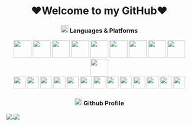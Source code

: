 <h1 align="center">
  ❤Welcome to my GitHub❤
</h1>

<h3 align="center"><img src="https://github.com/foryou929/foryou929/blob/main/public/img/code.gif" height="20" /> Languages & Platforms</h3>
<div align="center">
  <div class="icons1">
    <img src="https://github.com/foryou929/foryou929/blob/main/public/icons/mysql.png" style="width: 48px">
    <img src="https://github.com/foryou929/foryou929/blob/main/public/icons/mongodb.png" style="width: 48px">
    <img src="https://github.com/foryou929/foryou929/blob/main/public/icons/c++.png" style="width: 48px">
    <img src="https://github.com/foryou929/foryou929/blob/main/public/icons/csharp.png" style="width: 48px">
    <img src="https://github.com/foryou929/foryou929/blob/main/public/icons/html.png" style="width: 48px">
    <img src="https://github.com/foryou929/foryou929/blob/main/public/icons/css.png" style="width: 48px">
    <img src="https://github.com/foryou929/foryou929/blob/main/public/icons/php.png" style="width: 48px">
    <img src="https://github.com/foryou929/foryou929/blob/main/public/icons/nodejs.png" style="width: 48px">
    <img src="https://github.com/foryou929/foryou929/blob/main/public/icons/python.png" style="width: 48px">
    <img src="https://github.com/foryou929/foryou929/blob/main/public/icons/blockchain.png" style="width: 48px">
  </div>
  <div class="icons2">
    <img src="https://github.com/foryou929/foryou929/blob/main/public/icons/bootstrap.png" style="width: 32px">
    <img src="https://github.com/foryou929/foryou929/blob/main/public/icons/sass.png" style="width: 32px">
    <img src="https://github.com/foryou929/foryou929/blob/main/public/icons/tailwindcss.png" style="width: 32px">
    <img src="https://github.com/foryou929/foryou929/blob/main/public/icons/laravel.png" style="width: 32px">
    <img src="https://github.com/foryou929/foryou929/blob/main/public/icons/wordpress.png" style="width: 32px">
    <img src="https://github.com/foryou929/foryou929/blob/main/public/icons/angularjs.png" style="width: 32px">
    <img src="https://github.com/foryou929/foryou929/blob/main/public/icons/reactjs.png" style="width: 32px">
    <img src="https://github.com/foryou929/foryou929/blob/main/public/icons/vuejs.png" style="width: 32px">
    <img src="https://github.com/foryou929/foryou929/blob/main/public/icons/django.png" style="width: 32px">
    <img src="https://github.com/foryou929/foryou929/blob/main/public/icons/bitcoin.png" style="width: 32px">
    <img src="https://github.com/foryou929/foryou929/blob/main/public/icons/rust.png" style="width: 32px">
    <img src="https://github.com/foryou929/foryou929/blob/main/public/icons/solidity.png" style="width: 32px">
    <img src="https://github.com/foryou929/foryou929/blob/main/public/icons/solana.png" style="width: 32px">
  </div>
</div>

<h3 align="center"><img src="https://github.com/foryou929/foryou929/blob/main/public/img/code.gif" height="20" /> Github Profile</h3>

<a href="https://github.com/foryou929">
  <img align="center" src="https://github-readme-stats.vercel.app/api?username=foryou929&border_color=d0d7de" />
</a>
<a href="https://github.com/foryou929">
  <img align="center" src="https://github-readme-stats.vercel.app/api/top-langs/?username=foryou929&layout=compact&border_color=d0d7de" />
</a>
